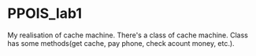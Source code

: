 # PPOIS_lab1
<p>My realisation of cache machine. There's a class of cache machine. Class has some methods(get cache, pay phone, check acount money, etc.).</p>
<img src="https://user-images.githubusercontent.com/91563352/223939712-c15ca55c-c04b-44fe-aa1c-a3f3e8dc2a9f.png" alt="">
<!-- <img src="https://www.alfisti.by/wp-content/uploads/2017/08/06_ar_montreal_1970-without-spoiler.jpg" alt=""> -->
